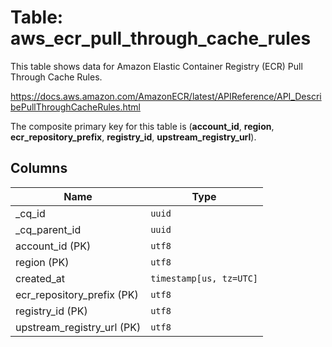 # Table: aws_ecr_pull_through_cache_rules

This table shows data for Amazon Elastic Container Registry (ECR) Pull Through Cache Rules.

https://docs.aws.amazon.com/AmazonECR/latest/APIReference/API_DescribePullThroughCacheRules.html

The composite primary key for this table is (**account_id**, **region**, **ecr_repository_prefix**, **registry_id**, **upstream_registry_url**).

## Columns

| Name          | Type          |
| ------------- | ------------- |
|_cq_id|`uuid`|
|_cq_parent_id|`uuid`|
|account_id (PK)|`utf8`|
|region (PK)|`utf8`|
|created_at|`timestamp[us, tz=UTC]`|
|ecr_repository_prefix (PK)|`utf8`|
|registry_id (PK)|`utf8`|
|upstream_registry_url (PK)|`utf8`|